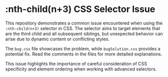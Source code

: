 # :nth-child(n+3) CSS Selector Issue

This repository demonstrates a common issue encountered when using the `:nth-child(n+3)` selector in CSS. The selector aims to target elements that are the third child and all subsequent siblings, but unexpected behavior can arise due to dynamic content or conflicting styles.

The `bug.css` file showcases the problem, while `bugSolution.css` provides a potential fix.  Read the comments in the files for more detailed explanations.

This issue highlights the importance of careful consideration of CSS specificity and element ordering when working with advanced selectors.